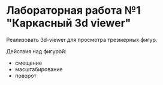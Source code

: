 # Лабораторная работа №1 "Каркасный 3d viewer"

Реализовать 3d-viewer для просмотра трезмерных фигур.

Действия над фигурой:
- смещение
- масштабирование
- поворот